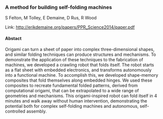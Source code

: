 ### A method for building self-folding machines
S Felton, M Tolley, E Demaine, D Rus, R Wood

Link: http://erikdemaine.org/papers/PPR_Science2014/paper.pdf

#### Abstact
Origami can turn a sheet of paper into complex three-dimensional shapes, and similar
folding techniques can produce structures and mechanisms. To demonstrate the
application of these techniques to the fabrication of machines, we developed a crawling
robot that folds itself. The robot starts as a flat sheet with embedded electronics, and
transforms autonomously into a functional machine. To accomplish this, we developed
shape-memory composites that fold themselves along embedded hinges. We used
these composites to recreate fundamental folded patterns, derived from computational
origami, that can be extrapolated to a wide range of geometries and mechanisms.
This origami-inspired robot can fold itself in 4 minutes and walk away without human
intervention, demonstrating the potential both for complex self-folding machines and
autonomous, self-controlled assembly.

